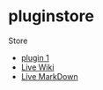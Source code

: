 # pluginstore


Store

 * [plugin 1](http://www.downloadmobileplugin.com?pluginName=Plugin1)
 * [Live Wiki](http://www.downloadmobileplugin.com?pluginName=LiveWiki)
 * [Live MarkDown](http://www.downloadmobileplugin.com?pluginName=LiveMarkDown)
